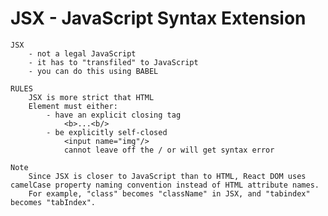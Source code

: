 # JSX - JavaScript Syntax Extension

    JSX
        - not a legal JavaScript
        - it has to "transfiled" to JavaScript
        - you can do this using BABEL

    RULES
        JSX is more strict that HTML
        Element must either:
            - have an explicit closing tag
                <b>...<b/>
            - be explicitly self-closed
                <input name="img"/>
                cannot leave off the / or will get syntax error

    Note
        Since JSX is closer to JavaScript than to HTML, React DOM uses camelCase property naming convention instead of HTML attribute names.
        For example, "class" becomes "className" in JSX, and "tabindex" becomes "tabIndex".